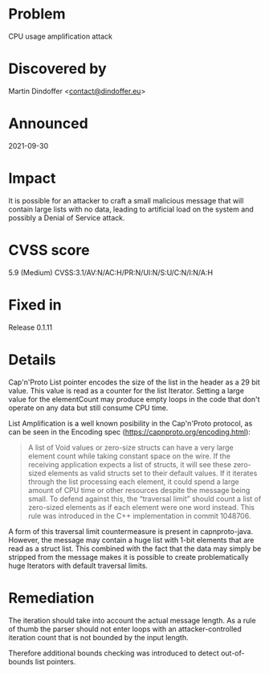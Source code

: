 Problem
=======

CPU usage amplification attack

Discovered by
=============

Martin Dindoffer &lt;contact@dindoffer.eu>

Announced
=========

2021-09-30

Impact
======

It is possible for an attacker to craft a small malicious message that will contain large lists with no data, leading to
artificial load on the system and possibly a Denial of Service attack.

CVSS score
==========

5.9 (Medium) CVSS:3.1/AV:N/AC:H/PR:N/UI:N/S:U/C:N/I:N/A:H

Fixed in
========

Release 0.1.11

Details
=======

Cap'n'Proto List pointer encodes the size of the list in the header as a 29 bit value. This value is read as a counter
for the list Iterator. Setting a large value for the elementCount may produce empty loops in the code that don't operate
on any data but still consume CPU time.

List Amplification is a well known posibility in the Cap'n'Proto protocol, as can be seen in the Encoding
spec (https://capnproto.org/encoding.html):
> A list of Void values or zero-size structs can have a very large element count while taking constant space on the wire.
> If the receiving application expects a list of structs, it will see these zero-sized elements as valid structs set to their default values.
> If it iterates through the list processing each element, it could spend a large amount of CPU time or other resources despite the message being small.
> To defend against this, the “traversal limit” should count a list of zero-sized elements as if each element were one word instead.
> This rule was introduced in the C++ implementation in commit 1048706.

A form of this traversal limit countermeasure is present in capnproto-java. However, the message may contain a huge list
with 1-bit elements that are read as a struct list. This combined with the fact that the data may simply be stripped
from the message makes it is possible to create problematically huge Iterators with default traversal limits.

Remediation
===========

The iteration should take into account the actual message length. As a rule of thumb the parser should not enter loops
with an attacker-controlled iteration count that is not bounded by the input length.

Therefore additional bounds checking was introduced to detect out-of-bounds list pointers.
